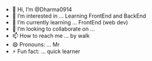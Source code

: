 - 👋 Hi, I’m @Dharma0914
- 👀 I’m interested in ... Learning FrontEnd and BackEnd
- 🌱 I’m currently learning ... FrontEnd (web dev)
- 💞️ I’m looking to collaborate on ... 
- 📫 How to reach me ... by walk
- 😄 Pronouns: ... Mr
- ⚡ Fun fact: ... quick learner

<!---
Dharma0914/Dharma0914 is a ✨ special ✨ repository because its `README.md` (this file) appears on your GitHub profile.
You can click the Preview link to take a look at your changes.
--->
